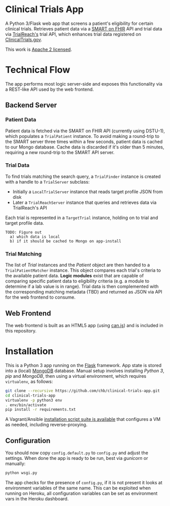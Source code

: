 Clinical Trials App
===================

A Python 3/Flask web app that screens a patient's eligibility for certain clinical trials.
Retrieves patient data via a [SMART on FHIR][smart] API and trial data via [TrialReach's][trialreachapi] trial API, which enhances trial data registered on [ClinicalTrials.gov][ctg].

This work is [Apache 2 licensed](./LICENSE.txt).

[trialreachapi]: http://developer.trialreach.com
[ctg]: http://www.clinicaltrials.gov
[smart]: http://smartplatforms.org


Technical Flow
==============

The app performs most logic server-side and exposes this functionality via a REST-like API used by the web frontend.


Backend Server
--------------

### Patient Data

Patient data is fetched via the SMART on FHIR API (currently using DSTU-1), which populates a `TrialPatient` instance.
To avoid making a round-trip to the SMART server three times within a few seconds, patient data is cached to our Mongo database.
Cache data is discarded if it's older than 5 minutes, requiring a new round-trip to the SMART API server.

### Trial Data

To find trials matching the search query, a `TrialFinder` instance is created with a handle to a `TrialServer` subclass:

- Initially a `LocalTrialServer` instance that reads target profile JSON from disk
- Later a `TrialReachServer` instance that queries and retrieves data via TrialReach's API

Each trial is represented in a `TargetTrial` instance, holding on to trial and target profile data.

    TODO: Figure out
      a) which data is local
      b) if it should be cached to Mongo on app-install

### Trial Matching

The list of _Trial_ instances and the _Patient_ object are then handed to a `TrialPatientMatcher` instance.
This object compares each trial's criteria to the available patient data.
**Logic modules** exist that are capable of comparing specific patient data to eligibility criteria (e.g. a module to determine if a lab value is in range).
Trial data is then complemented with the corresponding matching metadata (TBD) and returned as JSON via API for the web frontend to consume.


Web Frontend
------------

The web frontend is built as an HTML5 app (using [can.js][canjs]) and is included in this repository.

[canjs]: http://canjs.com/


Installation
============

This is a Python 3 app running on the [Flask][] framework.
App state is stored into a (local) [MongoDB][] database.
Manual setup involves installing _Python 3_, _pip_ and _MongoDB_, then using a virtual environment, which requires `virtualenv`, as follows:

```bash
git clone --recursive https://github.com/chb/clinical-trials-app.git
cd clinical-trials-app
virtualenv -p python3 env
. env/bin/activate
pip install -r requirements.txt
```

A Vagrant/Ansible [installation script suite is available][app-install] that configures a VM as needed, including reverse-proxying.

[app-install]: https://github.com/chb/clinical-trials-app-installer

Configuration
-------------

You should now copy `config.default.py` to `config.py` and adjust the settings.
When done the app is ready to be run, best via _gunicorn_ or manually:

```bash
python wsgi.py
```

The app checks for the presence of `config.py`, if it is not present it looks at environment variables of the same name.
This can be exploited when running on Heroku, all configuration variables can be set as environment vars in the Heroku dashboard.


[flask]: http://flask.pocoo.org
[mongodb]: http://www.mongodb.org
